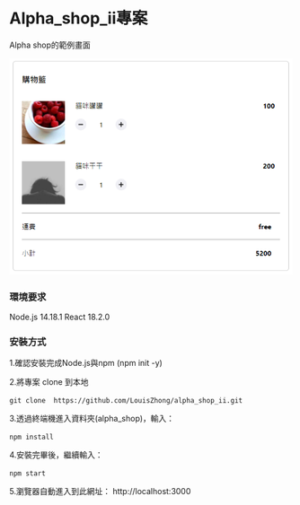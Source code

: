 # Alpha_shop_ii專案

Alpha shop的範例畫面

![cover img](https://github.com/LouisZhong/alpha_shop_ii/blob/main/public/images/cover.PNG)


### 環境要求

Node.js 14.18.1
React 18.2.0


### 安裝方式

1.確認安裝完成Node.js與npm (npm init -y)

2.將專案 clone 到本地 

`git clone  https://github.com/LouisZhong/alpha_shop_ii.git`
 
3.透過終端機進入資料夾(alpha_shop)，輸入：

`npm install`

4.安裝完畢後，繼續輸入：

`npm start`

5.瀏覽器自動進入到此網址： http://localhost:3000
